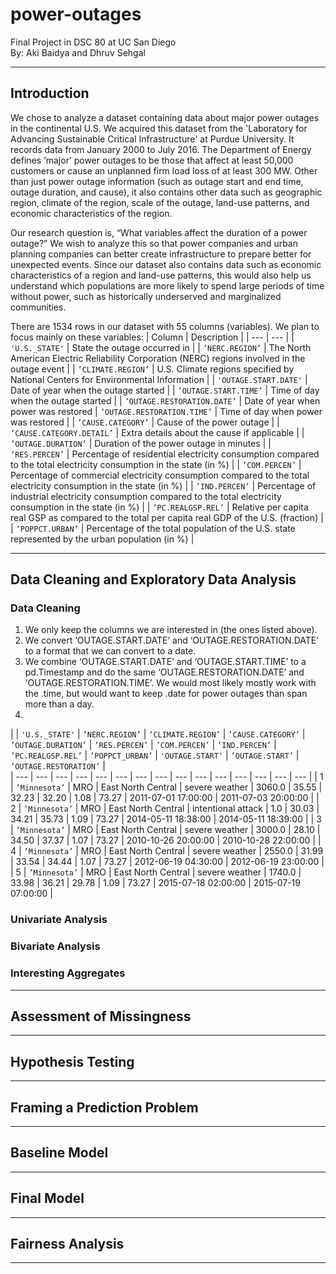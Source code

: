 # power-outages
Final Project in DSC 80 at UC San Diego<br>
By: Aki Baidya and Dhruv Sehgal


---


## Introduction
We chose to analyze a dataset containing data about major power outages in the continental U.S. We acquired this dataset from the 'Laboratory for Advancing Sustainable Critical Infrastructure' at Purdue University. It records data from January 2000 to July 2016. The Department of Energy defines ‘major’ power outages to be those that affect at least 50,000 customers or cause an unplanned firm load loss of at least 300 MW. Other than just power outage information (such as outage start and end time, outage duration, and cause), it also contains other data such as geographic region, climate of the region, scale of the outage, land-use patterns, and economic characteristics of the region.


Our research question is, “What variables affect the duration of a power outage?” We wish to analyze this so that power companies and urban planning companies can better create infrastructure to prepare better for unexpected events. Since our dataset also contains data such as economic characteristics of a region and land-use patterns, this would also help us understand which populations are more likely to spend large periods of time without power, such as historically underserved and marginalized communities.


There are 1534 rows in our dataset with 55 columns (variables). We plan to focus mainly on these variables:
| Column | Description |
| --- | --- |
| `'U.S._STATE'` | State the outage occurred in |
| `’NERC.REGION’` | The North American Electric Reliability Corporation (NERC) regions involved in the outage event |
| `’CLIMATE.REGION’` | U.S. Climate regions specified by National Centers for Environmental Information |
| `'OUTAGE.START.DATE'` | Date of year when the outage started |
| `’OUTAGE.START.TIME’` | Time of day when the outage started |
| `’OUTAGE.RESTORATION.DATE’` | Date of year when power was restored
| `’OUTAGE.RESTORATION.TIME’` | Time of day when power was restored |
| `’CAUSE.CATEGORY’` | Cause of the power outage |
| `’CAUSE.CATEGORY.DETAIL’` | Extra details about the cause if applicable |
| `’OUTAGE.DURATION’` | Duration of the power outage in minutes |
| `’RES.PERCEN’` | Percentage of residential electricity consumption compared to the total electricity consumption in the state (in %) |
| `’COM.PERCEN’` | Percentage of commercial electricity consumption compared to the total electricity consumption in the state (in %) |
| `’IND.PERCEN’` | Percentage of industrial electricity consumption compared to the total electricity consumption in the state (in %) |
| `’PC.REALGSP.REL’` | Relative per capita real GSP as compared to the total per capita real GDP of the U.S. (fraction) |
| `’POPPCT.URBAN’` | Percentage of the total population of the U.S. state represented by the urban population (in %) |


---


## Data Cleaning and Exploratory Data Analysis


### Data Cleaning


1. We only keep the columns we are interested in (the ones listed above).
2. We convert ‘OUTAGE.START.DATE’ and ‘OUTAGE.RESTORATION.DATE’ to a format that we can convert to a date.
3. We combine ‘OUTAGE.START.DATE’ and ‘OUTAGE.START.TIME’ to a pd.Timestamp and do the same ‘OUTAGE.RESTORATION.DATE’ and ‘OUTAGE.RESTORATION.TIME’. We would most likely mostly work with the .time, but would want to keep .date for power outages than span more than a day.
3. 
| | `'U.S._STATE'` | `’NERC.REGION’` | `’CLIMATE.REGION’` | `’CAUSE.CATEGORY’` | `’OUTAGE.DURATION’` |  `’RES.PERCEN’` | `’COM.PERCEN’` |  `’IND.PERCEN’` | `’PC.REALGSP.REL’` | `’POPPCT_URBAN’` | `'OUTAGE.START'` | `’OUTAGE.START’` | `’OUTAGE.RESTORATION’` |  
| --- | --- | --- | --- | --- | --- | --- | --- | --- | --- | --- | --- | --- | --- | --- |
| 1 | `’Minnesota’` | MRO | East North Central | severe weather | 3060.0 | 35.55 | 32.23 | 32.20 | 1.08 | 73.27 | 2011-07-01 17:00:00 | 2011-07-03 20:00:00 |
| 2 | `’Minnesota’` | MRO | East North Central | intentional attack | 1.0 | 30.03 | 34.21 | 35.73 | 1.09 | 73.27 | 2014-05-11 18:38:00 | 2014-05-11 18:39:00 |
| 3 | `’Minnesota’` | MRO | East North Central | severe weather | 3000.0 | 28.10 | 34.50 | 37.37 | 1.07 | 73.27 | 2010-10-26 20:00:00 | 2010-10-28 22:00:00 |
| 4 | `’Minnesota’` | MRO | East North Central | severe weather | 2550.0 | 31.99 | 33.54 | 34.44 | 1.07 | 73.27 | 2012-06-19 04:30:00 | 2012-06-19 23:00:00 |
| 5 | `’Minnesota’` | MRO | East North Central | severe weather | 1740.0 | 33.98 | 36.21 | 29.78 | 1.09 | 73.27 | 2015-07-18 02:00:00 | 2015-07-19 07:00:00 |


### Univariate Analysis



### Bivariate Analysis



### Interesting Aggregates



---



## Assessment of Missingness




---




## Hypothesis Testing




---




## Framing a Prediction Problem




---




## Baseline Model




---




## Final Model




---




## Fairness Analysis




---


